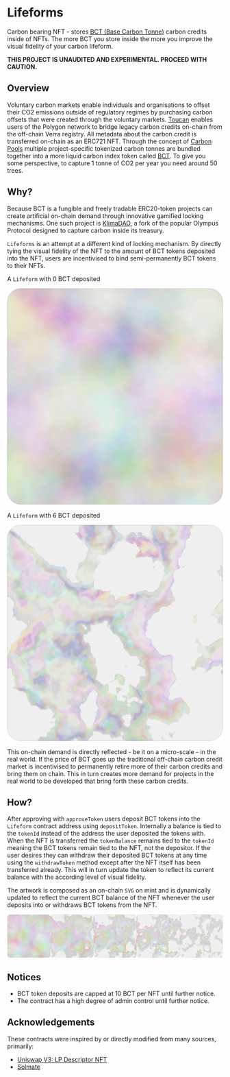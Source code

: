 # Lifeforms

Carbon bearing NFT - stores [BCT (Base Carbon Tonne)](https://www.coingecko.com/en/coins/toucan-protocol-base-carbon-tonne) carbon credits inside of NFTs. The more BCT you store inside the more you improve the visual fidelity of your carbon lifeform.

**THIS PROJECT IS UNAUDITED AND EXPERIMENTAL. PROCEED WITH CAUTION.**

## Overview

Voluntary carbon markets enable individuals and organisations to offset their CO2 emissions outside of regulatory regimes by purchasing carbon offsets that were created through the voluntary markets. [Toucan](https://toucan.earth/) enables users of the Polygon network to bridge legacy carbon credits on-chain from the off-chain Verra registry. All metadata about the carbon credit is transferred on-chain as an ERC721 NFT. Through the concept of [Carbon Pools](https://docs.toucan.earth/protocol/pool/pools) multiple project-specific tokenized carbon tonnes are bundled together into a more liquid carbon index token called [BCT](https://www.coingecko.com/en/coins/toucan-protocol-base-carbon-tonne). To give you some perspective, to capture 1 tonne of CO2 per year you need around 50 trees.

## Why?

Because BCT is a fungible and freely tradable ERC20-token projects can create artificial on-chain demand through innovative gamified locking mechanisms. One such project is [KlimaDAO](https://www.klimadao.finance/), a fork of the popular Olympus Protocol designed to capture carbon inside its treasury.

`Lifeforms` is an attempt at a different kind of locking mechanism. By directly tying the visual fidelity of the NFT to the amount of BCT tokens deposited into the NFT, users are incentivised to bind semi-permanently BCT tokens to their NFTs.

A `Lifeform` with 0 BCT deposited

![Lifeform 0 BCT](./assets/99-0.svg)

A `Lifeform` with 6 BCT deposited

![Lifeform 6 BCT](./assets/99-1500.svg)

This on-chain demand is directly reflected - be it on a micro-scale - in the real world. If the price of BCT goes up the traditional off-chain carbon credit market is incentivised to permanently retire more of their carbon credits and bring them on chain. This in turn creates more demand for projects in the real world to be developed that bring forth these carbon credits.

## How?

After approving with `approveToken` users deposit BCT tokens into the `Lifeform` contract address using `depositToken`. Internally a balance is tied to the `tokenId` instead of the address the user deposited the tokens with. When the NFT is transferred the `tokenBalance` remains tied to the `tokenId` meaning the BCT tokens remain tied to the NFT, not the depositor. If the user desires they can withdraw their deposited BCT tokens at any time using the `withdrawToken` method except after the NFT itself has been transferred already. This will in turn update the token to reflect its current balance with the according level of visual fidelity.

The artwork is composed as an on-chain `SVG` on mint and is dynamically updated to reflect the current BCT balance of the NFT whenever the user deposits into or withdraws BCT tokens from the NFT.

![Lifeform progression](./assets/1.png)

## Notices

- BCT token deposits are capped at 10 BCT per NFT until further notice.
- The contract has a high degree of admin control until further notice.

## Acknowledgements

These contracts were inspired by or directly modified from many sources, primarily:

- [Uniswap V3: LP Descriptor NFT](https://etherscan.io/address/0x91ae842a5ffd8d12023116943e72a606179294f3#code)
- [Solmate](https://github.com/Rari-Capital/solmate)
